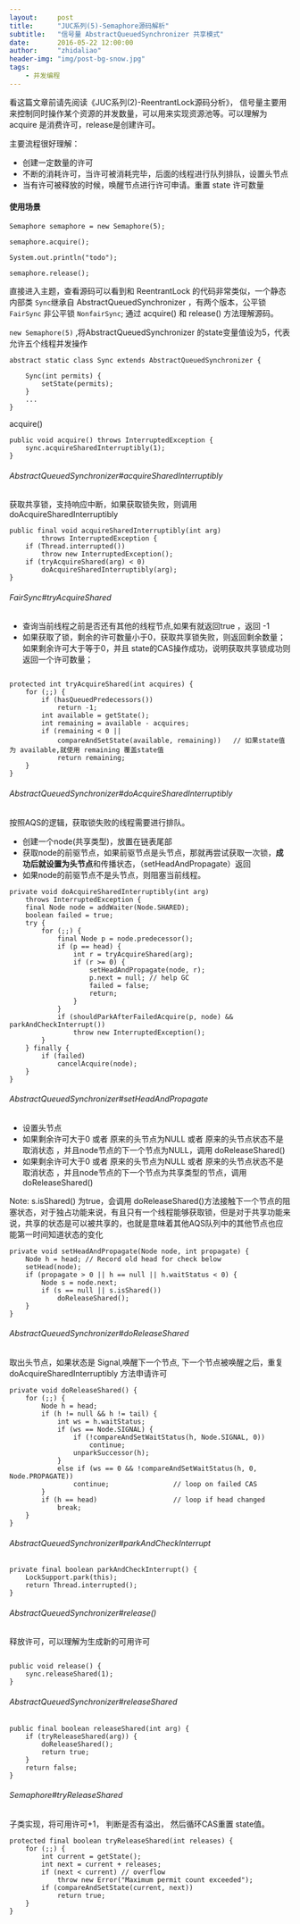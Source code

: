 ```yaml
---
layout:     post
title:      "JUC系列(5)-Semaphore源码解析"
subtitle:	"信号量 AbstractQueuedSynchronizer 共享模式"
date:       2016-05-22 12:00:00
author:     "zhidaliao"
header-img: "img/post-bg-snow.jpg"
tags:
    - 并发编程
---
```




看这篇文章前请先阅读《JUC系列(2)-ReentrantLock源码分析》， 信号量主要用来控制同时操作某个资源的并发数量，可以用来实现资源池等。可以理解为 acquire 是消费许可，release是创建许可。

主要流程很好理解：
- 创建一定数量的许可 
- 不断的消耗许可，当许可被消耗完毕，后面的线程进行队列排队，设置头节点
- 当有许可被释放的时候，唤醒节点进行许可申请。重置 state 许可数量


#### 使用场景
```
Semaphore semaphore = new Semaphore(5);
		
semaphore.acquire();

System.out.println("todo");

semaphore.release();
```


直接进入主题，查看源码可以看到和 ReentrantLock 的代码非常类似，一个静态内部类 `Sync`继承自 AbstractQueuedSynchronizer ，有两个版本，公平锁 `FairSync` 非公平锁 `NonfairSync`;
通过 acquire() 和 release() 方法理解源码。


`new Semaphore(5)`  ,将AbstractQueuedSynchronizer 的state变量值设为5，代表允许五个线程并发操作
```
abstract static class Sync extends AbstractQueuedSynchronizer {

    Sync(int permits) {
        setState(permits);
    }
    ...
}
```

acquire()
```
public void acquire() throws InterruptedException {
    sync.acquireSharedInterruptibly(1);
}
```

###### AbstractQueuedSynchronizer#acquireSharedInterruptibly

获取共享锁，支持响应中断，如果获取锁失败，则调用 doAcquireSharedInterruptibly 
```
public final void acquireSharedInterruptibly(int arg)
        throws InterruptedException {
    if (Thread.interrupted())
        throw new InterruptedException();
    if (tryAcquireShared(arg) < 0)
        doAcquireSharedInterruptibly(arg);
}
```

###### FairSync#tryAcquireShared

- 查询当前线程之前是否还有其他的线程节点,如果有就返回true ，返回 -1 
- 如果获取了锁，剩余的许可数量小于0，获取共享锁失败，则返回剩余数量； 如果剩余许可大于等于0，并且 state的CAS操作成功，说明获取共享锁成功则返回一个许可数量；

```

protected int tryAcquireShared(int acquires) {
    for (;;) {
        if (hasQueuedPredecessors())
            return -1;
        int available = getState();
        int remaining = available - acquires;
        if (remaining < 0 ||
            compareAndSetState(available, remaining))   // 如果state值为 available,就使用 remaining 覆盖state值
            return remaining;
    }
}
```


###### AbstractQueuedSynchronizer#doAcquireSharedInterruptibly 

按照AQS的逻辑，获取锁失败的线程需要进行排队。

- 创建一个node(共享类型)，放置在链表尾部 
- 获取node的前驱节点，如果前驱节点是头节点，那就再尝试获取一次锁，**成功后就设置为头节点**和传播状态，（setHeadAndPropagate）返回
- 如果node的前驱节点不是头节点，则阻塞当前线程。

```
private void doAcquireSharedInterruptibly(int arg)
    throws InterruptedException {
    final Node node = addWaiter(Node.SHARED);
    boolean failed = true;
    try {
        for (;;) {
            final Node p = node.predecessor();
            if (p == head) {
                int r = tryAcquireShared(arg);
                if (r >= 0) {
                    setHeadAndPropagate(node, r);
                    p.next = null; // help GC
                    failed = false;
                    return;
                }
            }
            if (shouldParkAfterFailedAcquire(p, node) && parkAndCheckInterrupt())
                throw new InterruptedException();
        }
    } finally {
        if (failed)
            cancelAcquire(node);
    }
}
```




###### AbstractQueuedSynchronizer#setHeadAndPropagate

- 设置头节点
- 如果剩余许可大于0 或者 原来的头节点为NULL 或者  原来的头节点状态不是取消状态 ，并且node节点的下一个节点为NULL，调用 doReleaseShared()
- 如果剩余许可大于0 或者 原来的头节点为NULL 或者  原来的头节点状态不是取消状态 ，并且node节点的下一个节点为共享类型的节点，调用 doReleaseShared()
 
Note: s.isShared() 为true，会调用 doReleaseShared()方法接触下一个节点的阻塞状态，对于独占功能来说，有且只有一个线程能够获取锁，但是对于共享功能来说，共享的状态是可以被共享的，也就是意味着其他AQS队列中的其他节点也应能第一时间知道状态的变化 

```
private void setHeadAndPropagate(Node node, int propagate) {
    Node h = head; // Record old head for check below
    setHead(node);
    if (propagate > 0 || h == null || h.waitStatus < 0) {
        Node s = node.next;
        if (s == null || s.isShared())
            doReleaseShared();
    }
}
```


###### AbstractQueuedSynchronizer#doReleaseShared

取出头节点，如果状态是 Signal,唤醒下一个节点, 下一个节点被唤醒之后，重复 doAcquireSharedInterruptibly 方法申请许可


```
private void doReleaseShared() {
    for (;;) {
        Node h = head;
        if (h != null && h != tail) {
            int ws = h.waitStatus;
            if (ws == Node.SIGNAL) {
                if (!compareAndSetWaitStatus(h, Node.SIGNAL, 0))
                    continue;           
                unparkSuccessor(h);
            }
            else if (ws == 0 && !compareAndSetWaitStatus(h, 0, Node.PROPAGATE))
                continue;                // loop on failed CAS
        }
        if (h == head)                   // loop if head changed
            break;
    }
}
```


###### AbstractQueuedSynchronizer#parkAndCheckInterrupt


```
private final boolean parkAndCheckInterrupt() {
    LockSupport.park(this);
    return Thread.interrupted();
}
```


###### AbstractQueuedSynchronizer#release()

释放许可，可以理解为生成新的可用许可

```

public void release() {
    sync.releaseShared(1);
}

```


###### AbstractQueuedSynchronizer#releaseShared

```
public final boolean releaseShared(int arg) {
    if (tryReleaseShared(arg)) {
        doReleaseShared();
        return true;
    }
    return false;
}
```


######  Semaphore#tryReleaseShared

子类实现，将可用许可+1， 判断是否有溢出， 然后循环CAS重置 state值。

```
protected final boolean tryReleaseShared(int releases) {
    for (;;) {
        int current = getState();
        int next = current + releases;
        if (next < current) // overflow
            throw new Error("Maximum permit count exceeded");
        if (compareAndSetState(current, next))
            return true;
    }
}
```







